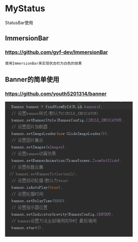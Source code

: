 # MyStatus
StatusBar使用

## ImmersionBar
### https://github.com/gyf-dev/ImmersionBar
    使用ImmersionBar来实现状态栏为白色的效果

## Banner的简单使用
### https://github.com/youth5201314/banner
![展示个图片](img/text.png)
